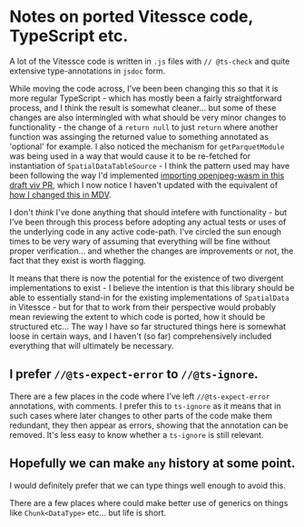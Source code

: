 # Notes on ported Vitessce code, TypeScript etc.

A lot of the Vitessce code is written in `.js` files with `// @ts-check` and quite extensive type-annotations in `jsdoc` form.

While moving the code across, I've been been changing this so that it is more regular TypeScript - which has mostly been a fairly straightforward process, and I think the result is somewhat cleaner... but some of these changes are also intermingled with what should be very minor changes to functionality - the change of a `return null` to just `return` where another function was assinging the returned value to something annotated as 'optional' for example. I also noticed the mechanism for `getParquetModule` was being used in a way that would cause it to be re-fetched for instantiation of `SpatialDataTableSource` - I think the pattern used may have been following the way I'd implemented [importing openjpeg-wasm in this draft viv PR](https://github.com/hms-dbmi/viv/pull/903), which I now notice I haven't updated with the equivalent of [how I changed this in MDV](https://github.com/Taylor-CCB-Group/MDV/commit/4caeb4a8c435c64de3ab929284cd75fa1e7eff68).

I don't *think* I've done anything that should intefere with functionality - but I've been through this process before adopting any actual tests or uses of the underlying code in any active code-path. I've circled the sun enough times to be very wary of assuming that everything will be fine without proper verification... and whether the changes are improvements or not, the fact that they exist is worth flagging.

It means that there is now the potential for the existence of two divergent implementations to exist - I believe the intention is that this library should be able to essentially stand-in for the existing implementations of `SpatialData` in Vitessce - but for that to work from their perspective would probably mean reviewing the extent to which code is ported, how it should be structured etc... The way I have so far structured things here is somewhat loose in certain ways, and I haven't (so far) comprehensively included everything that will ultimately be necessary.

## I prefer `//@ts-expect-error` to `//@ts-ignore`.

There are a few places in the code where I've left `//@ts-expect-error` annotations, with comments. I prefer this to `ts-ignore` as it means that in such cases where later changes to other parts of the code make them redundant, they then appear as errors, showing that the annotation can be removed. It's less easy to know whether a `ts-ignore` is still relevant.

## Hopefully we can make `any` history at some point.

I would definitely prefer that we can type things well enough to avoid this.

There are a few places where could make better use of generics on things like `Chunk<DataType>` etc... but life is short.